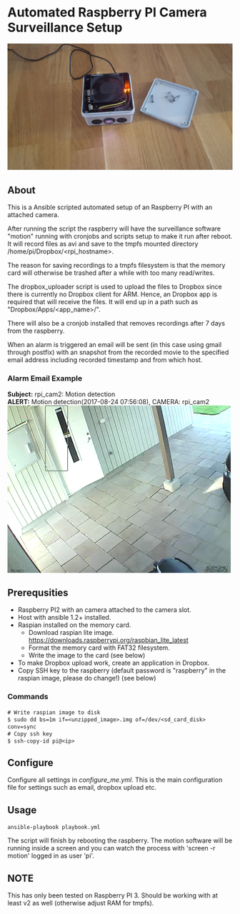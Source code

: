 # Automated Raspberry PI Camera Surveillance Setup
![RPI 3 with camera inside relativly-waterproof box with night vision](https://github.com/Lallassu/rpicam/blob/master/camera.jpg)

## About
This is a Ansible scripted automated setup of an Raspberry PI with an attached camera.

After running the script the raspberry will have the surveillance software "motion" running
with cronjobs and scripts setup to make it run after reboot. It will record files as avi and save
to the tmpfs mounted directory /home/pi/Dropbox/<rpi_hostname>.

The reason for saving recordings to a tmpfs filesystem is that the memory card will otherwise be
trashed after a while with too many read/writes.

The dropbox_uploader script is used to upload the files to Dropbox since there is currently no
Dropbox client for ARM. Hence, an Dropbox app is required that will receive the files. It will end up
in a path such as "Dropbox/Apps/<app_name>/<hostname>".

There will also be a cronjob installed that removes recordings after 7 days from the raspberry.

When an alarm is triggered an email will be sent (in this case using gmail through postfix) with an
snapshot from the recorded movie to the specified email address including recorded timestamp and 
from which host.

### Alarm Email Example
**Subject:** rpi_cam2: Motion detection<br>
**ALERT:** Motion detection(2017-08-24 07:56:08), CAMERA: rpi_cam2<br>
![Image Preview](https://github.com/lallassu/rpicam/blob/master/example.png)

## Prerequsities
* Raspberry PI2 with an camera attached to the camera slot.
* Host with ansible 1.2+ installed.
* Raspian installed on the memory card.
    * Download raspian lite image.
       https://downloads.raspberrypi.org/raspbian_lite_latest
    * Format the memory card with FAT32 filesystem.
    * Write the image to the card (see below)
* To make Dropbox upload work, create an application in Dropbox.
* Copy SSH key to the raspberry (default password is "raspberry" in the raspian image, please do change!) (see below)

### Commands
    # Write raspian image to disk
    $ sudo dd bs=1m if=<unzipped_image>.img of=/dev/<sd_card_disk> conv=sync
    # Copy ssh key
    $ ssh-copy-id pi@<ip>

## Configure
Configure all settings in *configure_me.yml*. This is the main configuration file for settings such as
email, dropbox upload etc.


## Usage
    ansible-playbook playbook.yml

The script will finish by rebooting the raspberry. The motion software will be running inside a
screen and you can watch the process with 'screen -r motion' logged in as user 'pi'.


## NOTE
This has only been tested on Raspberry PI 3. Should be working with at least v2 as well (otherwise adjust RAM for tmpfs).

